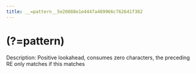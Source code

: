 ```yaml
---
title: __=pattern__5e20888e1e4447a489966c762641f382
---
```


# (?=pattern)

Description: Positive lookahead, consumes zero characters, the preceding RE only matches if this matches